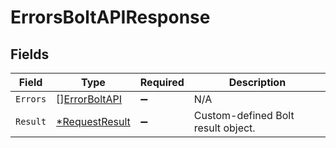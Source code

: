 # ErrorsBoltAPIResponse


## Fields

| Field                                                  | Type                                                   | Required                                               | Description                                            |
| ------------------------------------------------------ | ------------------------------------------------------ | ------------------------------------------------------ | ------------------------------------------------------ |
| `Errors`                                               | [][ErrorBoltAPI](../../models/shared/errorboltapi.md)  | :heavy_minus_sign:                                     | N/A                                                    |
| `Result`                                               | [*RequestResult](../../models/shared/requestresult.md) | :heavy_minus_sign:                                     | Custom-defined Bolt result object.                     |
